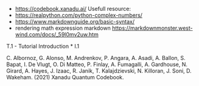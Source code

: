 * https://codebook.xanadu.ai/
Usefull resource:
* https://realpython.com/python-complex-numbers/
* https://www.markdownguide.org/basic-syntax/
* rendering math expression markdown https://markdownmonster.west-wind.com/docs/_59l0mv2uw.htm

T.1 - Tutorial 
Introduction
    * I.1 




C. Albornoz, G. Alonso, M. Andrenkov, P. Angara, A. Asadi, A. Ballon, S. Bapat, I. De Vlugt, O. Di Matteo, P. Finlay, A. Fumagalli, A. Gardhouse, N. Girard, A. Hayes, J. Izaac, R. Janik, T. Kalajdzievski, N. Killoran, J. Soni, D. Wakeham. (2021) Xanadu Quantum Codebook.